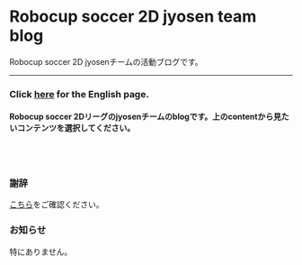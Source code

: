 # Robocup soccer 2D jyosen team blog
Robocup soccer 2D jyosenチームの活動ブログです。

------

### Click [here](https://kumitatepazuru.github.io/jyo_sen/#!index_en.md) for the English page.
#### Robocup soccer 2Dリーグのjyosenチームのblogです。上のcontentから見たいコンテンツを選択してください。
<br><br>

### 謝辞

[こちら](https://kumitatepazuru.github.io/#!index.md)をご確認ください。

### お知らせ

特にありません。
